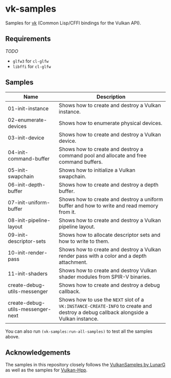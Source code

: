 # vk-samples
Samples for [vk](https://github.com/JolifantoBambla/vk) (Common Lisp/CFFI bindings for the Vulkan API).

## Requirements
*TODO*

* `glfw3` for `cl-glfw`
* `libffi` for `cl-glfw`

## Samples
| Name | Description |
| -----| ----------- |
| 01-init-instance | Shows how to create and destroy a Vulkan instance. |
| 02-enumerate-devices | Shows how to enumerate physical devices. |
| 03-init-device | Shows how to create and destroy a Vulkan device. |
| 04-init-command-buffer | Shows how to create and destroy a command pool and allocate and free command buffers. |
| 05-init-swapchain | Shows how to initialize a Vulkan swapchain. |
| 06-init-depth-buffer | Shows how to create and destroy a depth buffer. |
| 07-init-uniform-buffer | Shows how to create and destroy a uniform buffer and how to write and read memory from it. |
| 08-init-pipeline-layout | Shows how to create and destroy a Vulkan pipeline layout. |
| 09-init-descriptor-sets | Shows how to allocate descriptor sets and how to write to them. |
| 10-init-render-pass | Shows how to create and destroy a Vulkan render pass with a color and a depth attachment. |
| 11-init-shaders | Shows how to create and destroy Vulkan shader modules from SPIR-V binaries. |
| create-debug-utils-messenger | Shows how to create and destroy a debug callback. |
| create-debug-utils-messenger-next | Shows how to use the `NEXT` slot of a `VK:INSTANCE-CREATE-INFO` to create and destroy a debug callback alongside a Vulkan instance. |

You can also run `(vk-samples:run-all-samples)` to test all the samples above.

## Acknowledgements
The samples in this repository closely follows the [VulkanSamples by LunarG](https://github.com/LunarG/VulkanSamples) as well as the samples for [Vulkan-Hpp](https://github.com/KhronosGroup/Vulkan-Hpp).
